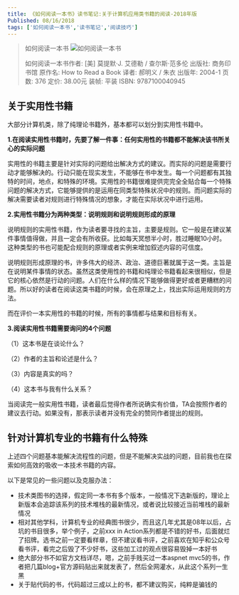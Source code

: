 ```yaml
---
title: 《如何阅读一本书》读书笔记:关于计算机应用类书籍的阅读-2018年版
Published: 08/16/2018
tags: ['如何阅读一本书','读书笔记','阅读技巧'] 
---
```


>如何阅读一本书
>![如何阅读一本书](http://blog.robinjiang.com/posts/asset/2016-03-15-How-to-Read-a-Book/s1670978.jpg)
>
>如何阅读一本书作者: [美] 莫提默·J. 艾德勒 / 查尔斯·范多伦
>出版社: 商务印书馆
>原作名: How to Read a Book
>译者: 郝明义 / 朱衣
>出版年: 2004-1
>页数: 376
>定价: 38.00元
>装帧: 平装
>ISBN: 9787100040945

## 关于实用性书籍

大部分计算机类，除了纯理论书籍外，基本都可以划分到实用性书籍中。


**1.在阅读实用性书籍时，先要了解一件事：任何实用性的书籍都不能解决该书所关心的实际问题**

实用性的书籍主要是针对实际的问题给出解决方式的建议。而实际的问题是需要行动才能够解决的。行动只能在现实发生，不能够在书中发生。每一个问题都有其独特的时间，地点，和特殊的环境。实用性的书籍很难提供完完全全贴合每一个特殊问题的解决方式，它能够提供的是运用在同类型特殊状况中的规则。而问题实际的解决需要读者对规则进行特殊情况的想象，才能在实际状况中进行运用。

**2.实用性书籍分为两种类型：说明规则和说明规则形成的原理**

说明规则的实用性书籍，作为读者要寻找的主旨，主要是规则。它一般是在建议某件事情值得做，并且一定会有所收获。比如每天冥想半小时，胜过睡眠10小时。这种类型的书也可能配合规则的原理或者实例来增加叙述内容的可信度。

说明规则形成原理的书，许多伟大的经济、政治、道德巨著就属于这一类。主旨是在说明某件事情的状态。虽然这类使用性的书籍和纯理论书籍看起来很相似，但是它的核心依然是行动的问题。人们在什么样的情况下能够做得更好或者更糟糕的问题。所以好的读者在阅读这类书籍的时候，会在原理之上，找出实际运用规则的方法。

而在评价一本实用性的书籍的时候，所有的事情都与结果和目标有关。

**3.阅读实用性书籍需要询问的4个问题**

（1）这本书是在谈论什么？

（2）作者的主旨和论述是什么？

（3）内容是真实的吗？

（4）这本书与我有什么关系？

当阅读完一般实用性书籍，读者最后觉得作者所说确实有价值，TA会按照作者的建议去行动。如果没有，那表示读者并没有完全的赞同作者提出的规则。 

## 针对计算机专业的书籍有什么特殊

上述四个问题基本能解决流程性的问题，但是不能解决实战的问题，目前我也在探索如何高效的吸收一本技术书籍的内容。

以下是常见的一些问题以及克服办法：

- 技术类图书的选择，假定同一本书有多个版本，一般情况下选新版的，理论上新版本会追踪该系列的技术堆栈的最新情况，或者说比较接近当前堆栈的最新情况
- 相对其他学科，计算机专业的经典图书很少，而且这几年尤其是08年以后，占坑的书目很多，举个例子，之前xxx in Action系列都是不错的好书，后面就烂了招牌。选书之前一定要看样章，但不建议看书评，之前喜欢在知乎和公众号看书评，看完之后毁了不少好书，这些加工过的观点很容易毁掉一本好书
- 绝大部分书不如官方文档详尽，嗯，之前手贱买过一本aspnet mvc5的书，作者把几篇blog+官方源码贴出来就发表了，然后全网灌水，从此这个系列一生黑
- 关于贴代码的书，代码超过三成以上的书，都不建议购买，纯粹是骗钱的